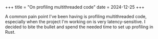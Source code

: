 +++
title = "On profiling multithreaded code"
date = 2024-12-25
+++

A common pain point I've been having is profiling multithreaded code, especially
when the project I'm working on is very latency-sensitive. I decided
to bite the bullet and spend the needed time to set up profiling in Rust.

